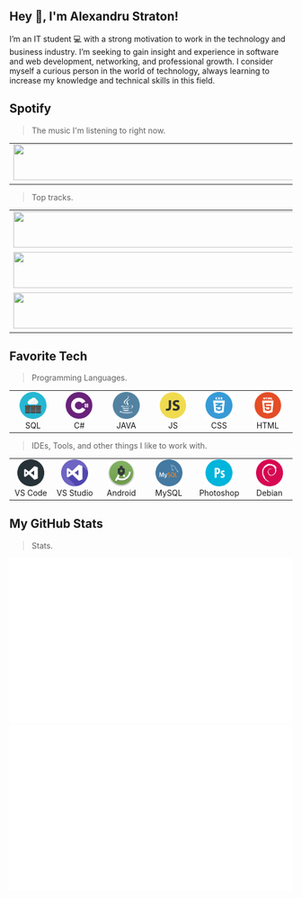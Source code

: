 ## Hey 👋, I'm Alexandru Straton!

I’m an IT student 💻 with a strong motivation to work in the technology and business industry. I’m seeking to gain insight and experience in software and web development, networking, and professional growth. I consider myself a curious person in the world of technology, always learning to increase my knowledge and technical skills in this field.
<br/>

<h2 align="left" id="yettensyvus">Spotify</h2>

> The music I'm listening to right now.

<table>
  <tbody>
    <tr>
      <td><a href="https://spotify-readme-yettensyvus.vercel.app/now-playing?open"><img src="https://spotify-readme-yettensyvus.vercel.app/now-playing" width="540" height="64"></a></td>
    </tr>
  </tbody>
</table>

> Top tracks.

<table>
  <tbody>
    <tr>
      <td><a href="https://spotify-readme-yettensyvus.vercel.app/top-tracks?i=1&open"><img src="https://spotify-readme-yettensyvus.vercel.app/top-tracks?i=1" width="540" height="64"></a></td>
    </tr>
    <tr></tr> <!-- hide gray row -->
    <tr>
      <td><a href="https://spotify-readme-yettensyvus.vercel.app/top-tracks?i=2&open"><img src="https://spotify-readme-yettensyvus.vercel.app/top-tracks?i=2" width="540" height="64"></a></td>
    </tr>
    <tr></tr> <!-- hide gray row -->
    <tr>
      <td><a href="https://spotify-readme-yettensyvus.vercel.app/top-tracks?i=3&open"><img src="https://spotify-readme-yettensyvus.vercel.app/top-tracks?i=3" width="540" height="64"></a></td>
    </tr>
  </tbody>
</table>

<h2 align="left" id="yettensyvus">Favorite Tech</h2>

> Programming Languages.

<table>
  <tr>
    <td align="center" width="96">
      <a href="#yettensyvus">
        <img src="https://raw.githubusercontent.com/yettensyvus/yettensyvus/output/icons/sql.svg" width="48" height="48" alt="SQL" />
      </a>
      <br>SQL
    </td>
    <td align="center" width="96">
      <a href="#yettensyvus">
        <img src="https://raw.githubusercontent.com/yettensyvus/yettensyvus/output/icons/dot_net.svg" width="48" height="48" alt="C#" />
      </a>
      <br>C#
    </td>
    <td align="center" width="96">
      <a href="#yettensyvus">
        <img src="https://raw.githubusercontent.com/yettensyvus/yettensyvus/output/icons/java.svg" width="48" height="48" alt="java" />
      </a>
      <br>JAVA
    </td>
    <td align="center" width="96">
      <a href="#yettensyvus">
        <img src="https://raw.githubusercontent.com/yettensyvus/yettensyvus/output/icons/js.svg" width="48" height="48" alt="js" />
      </a>
      <br>JS
    </td>
    <td align="center" width="96">
      <a href="#yettensyvus">
        <img src="https://raw.githubusercontent.com/yettensyvus/yettensyvus/output/icons/css.svg" width="48" height="48" alt="css" />
      </a>
      <br>CSS
    </td>
    <td align="center" width="96">
      <a href="#yettensyvus">
        <img src="https://raw.githubusercontent.com/yettensyvus/yettensyvus/output/icons/html.svg" width="48" height="48" alt="html" />
      </a>
      <br>HTML
    </td>
  </tr>
</table>

> IDEs, Tools, and other things I like to work with.

<table>
  <tr>
    <td align="center" width="96">
      <a href="#yettensyvus">
        <img src="https://raw.githubusercontent.com/yettensyvus/yettensyvus/output/icons/vs_code.svg" width="48" height="48" alt="vs-code" />
      </a>
      <br>VS Code
    </td>
    <td align="center" width="96">
      <a href="#yettensyvus">
        <img src="https://raw.githubusercontent.com/yettensyvus/yettensyvus/output/icons/vs_studio.svg" width="48" height="48" alt="vs-studio" />
      </a>
      <br>VS Studio
    </td>
    <td align="center" width="96">
      <a href="#yettensyvus">
        <img src="https://raw.githubusercontent.com/yettensyvus/yettensyvus/output/icons/android_studio.svg" width="48" height="48" alt="android-studio" />
      </a>
      <br>Android
    </td>
    <td align="center" width="96">
      <a href="#yettensyvus">
        <img src="https://raw.githubusercontent.com/yettensyvus/yettensyvus/output/icons/my_sql.svg" width="48" height="48" alt="mySQL-workbench" />
      </a>
      <br>MySQL
    </td>
    <td align="center" width="96">
      <a href="#yettensyvus">
        <img src="https://raw.githubusercontent.com/yettensyvus/yettensyvus/output/icons/photoshop.svg" width="48" height="48" alt="photoshop" />
      </a>
      <br>Photoshop 
    </td>
    <td align="center" width="96">
      <a href="#yettensyvus">
        <img src="https://raw.githubusercontent.com/yettensyvus/yettensyvus/output/icons/debian.svg" width="48" height="48" alt="debian" />
      </a>
      <br>Debian
    </td>
  </tr>
</table>

<h2 align="left" id="yettensyvus">My GitHub Stats</h2>

> Stats.

<img src="https://raw.githubusercontent.com/yettensyvus/yettensyvus/output/generated/overview.svg" alt="GitHub Stats Overview" />
<img src="https://raw.githubusercontent.com/yettensyvus/yettensyvus/output/generated/languages.svg" alt="GitHub Languages" />
